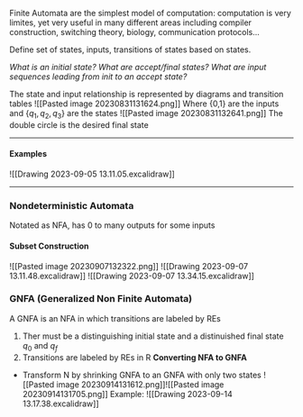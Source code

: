 Finite Automata are the simplest model of computation: computation is very limites, yet very useful in many different areas including compiler construction, switching theory, biology, communication protocols...

Define set of states, inputs, transitions of states based on states.

*What is an initial state?
What are accept/final states?
What are input sequences leading from init to an accept state?*

The state and input relationship is represented by diagrams and transition tables
![[Pasted image 20230831131624.png]]
	Where {0,1} are the inputs and $\{q_1, q_2, q_3\}$ are the states
![[Pasted image 20230831132641.png]]
	The double circle is the desired final state
___
#### Examples
![[Drawing 2023-09-05 13.11.05.excalidraw]]

---
### Nondeterministic Automata
Notated as NFA, has 0 to many outputs for some inputs
#### Subset Construction
![[Pasted image 20230907132322.png]]
![[Drawing 2023-09-07 13.11.48.excalidraw]]
![[Drawing 2023-09-07 13.34.15.excalidraw]]
### GNFA (Generalized Non Finite Automata)
A GNFA is an NFA in which transitions are labeled by REs
1. Ther must be a distinguishing initial state and a distinuished final state $q_0$ and $q_f$
2. Transitions are labeled by REs in R
**Converting NFA to GNFA**
- Transform N by shrinking GNFA to an GNFA with only two states
![[Pasted image 20230914131612.png]]![[Pasted image 20230914131705.png]]
Example:
![[Drawing 2023-09-14 13.17.38.excalidraw]]
